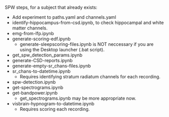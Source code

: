SPW steps, for a subject that already exists:
- Add experiment to paths.yaml and channels.yaml
- identify-hippocampus-from-csd.ipynb, to check hippocampal and white matter channels. 
- emg-from-lfp.ipynb
- generate-scoring-edf.ipynb
    - generate-sleepscoring-files.ipynb is NOT neccessary if you are using the Desktop launcher (.bat script). 
- get_spw_detection_params.ipynb
- generate-CSD-reports.ipynb
- generate-empty-sr_chans-files.ipynb
- sr_chans-to-datetime.ipynb
    - Requires identifying stratum radiatum channels for each recording.
- spw-detection.ipynb
- get-spectrograms.ipynb
- get-bandpower.ipynb
    - get_spectrograms.ipynb may be more appropriate now. 
- visbrain-hypnogram-to-datetime.ipynb
    - Requires scoring each recording. 
